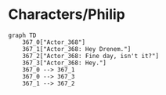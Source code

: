 # Characters/Philip


```mermaid
graph TD
    367_0["Actor_368"]
    367_1["Actor_368: Hey Drenem."]
    367_2["Actor_368: Fine day, isn't it?"]
    367_3["Actor_368: Hey."]
    367_0 --> 367_1
    367_0 --> 367_3
    367_1 --> 367_2
```